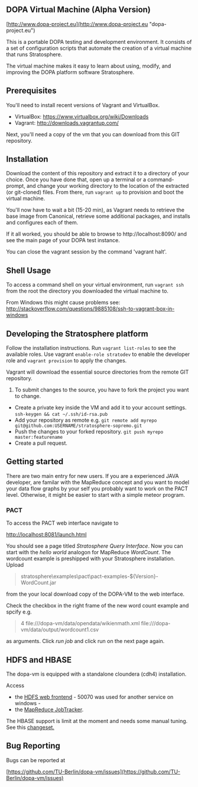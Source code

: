 ## DOPA Virtual Machine (Alpha Version)

[http://www.dopa-project.eu](http://www.dopa-project.eu "dopa-project.eu")

This is a portable DOPA testing and development environment. It consists
of a set of configuration scripts that automate the creation of a virtual
machine that runs Stratosphere.

The virtual machine makes it easy to learn about using, modify, and improving the
DOPA platform software Stratosphere.


## Prerequisites

You'll need to install recent versions of Vagrant and VirtualBox.

 * VirtualBox: https://www.virtualbox.org/wiki/Downloads
 * Vagrant: http://downloads.vagrantup.com/

Next, you'll need a copy of the vm that you can download from this GIT repository.


## Installation

Download the content of this repository and extract it to a directory of your choice.
Once you have done that, open up a terminal or a command-prompt, and change your
working directory to the location of the extracted (or git-cloned) files.
From there, run `vagrant up` to provision and boot the virtual machine.

You'll now have to wait a bit (15-20 min), as Vagrant needs to retrieve the base image from
Canonical, retrieve some additional packages, and installs and configures each of
them.

If it all worked, you should be able to browse to http://localhost:8090/ and
see the main page of your DOPA test instance.

You can close the vagrant session by the command 'vagrant halt'.


## Shell Usage

To access a command shell on your virtual environment, run `vagrant ssh` from
the root the directory you downloaded the virtual machine to.

From Windows this might cause problems see:
http://stackoverflow.com/questions/9885108/ssh-to-vagrant-box-in-windows


## Developing the Stratosphere platform

Follow the installation instructions.
Run `vagrant list-roles` to see the available roles.
Use vagrant `enable-role stratodev` to enable the developer role and
`vagrant provision` to apply the changes.

Vagrant will download the essential source directories from the remote GIT repository.

1. To submit changes to the source, you have to fork the project you want to change.
* Create a private key inside the VM and add it to your account settings. `ssh-keygen && cat ~/.ssh/id-rsa.pub`
* Add your repository as remote e.g. `git remote add myrepo git@github.com:USERNAME/stratosphere-sopremo.git`
* Push the changes to your forked repository. `git push myrepo master:featurename`
* Create a pull request.

## Getting started

There are two main entry for new users. If you are a experienced JAVA developer,
are familar with the MapReduce concept and you want to model your data flow graphs
by your self you probably want to work on the PACT level.
Otherwise, it might be easier to start with a simple meteor program.

### PACT

To access the PACT web interface navigate to

[http://localhost:8081/launch.html](http://localhost:8081/launch.html)

You should see a page titled *Stratosphere Query Interface*.
Now you can start with the *hello world* analogon for MapReduce *WordCount*.
The wordcount example is preshipped with your Stratosphere installation. Upload

> stratosphere\examples\pact\pact-examples-${Version}-WordCount.jar

from the your local download copy of the DOPA-VM to the web interface.

Check the checkbox in the right frame of the new word count example and spcify e.g.

> 4 file:///dopa-vm/data/opendata/wikienmath.xml file:///dopa-vm/data/output/wordcount1.csv

as arguments.
Click *run job* and click run on the next page again.

## HDFS and HBASE

The dopa-vm is equipped with a standalone cloundera (cdh4) installation.

Access 
* the [HDFS web frontend](http://localhost:50071) - 50070 was used for another service on windows -
* the [MapReduce JobTracker](http://localhost:8088).

The HBASE support is limit at the moment and needs some manual tuning.
See this [changeset.](https://gerrit.wikimedia.org/r/#/c/99381/)


## Bug Reporting

Bugs can be reported at

[https://github.com/TU-Berlin/dopa-vm/issues](https://github.com/TU-Berlin/dopa-vm/issues)
